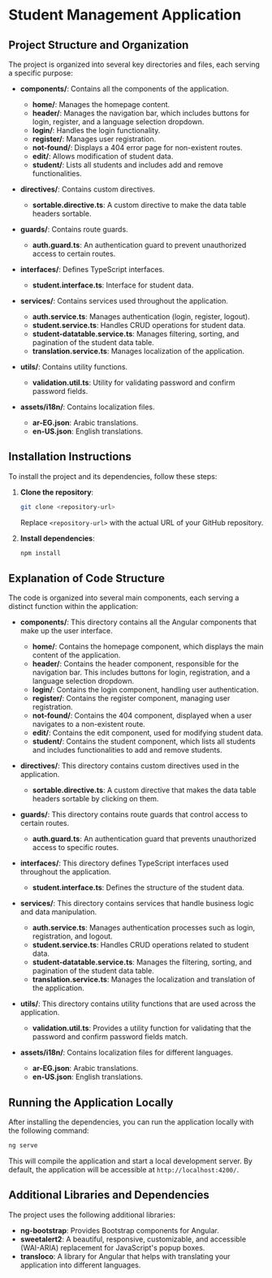 # Student Management Application

## Project Structure and Organization

The project is organized into several key directories and files, each serving a specific purpose:

- **components/**: Contains all the components of the application.
  - **home/**: Manages the homepage content.
  - **header/**: Manages the navigation bar, which includes buttons for login, register, and a language selection dropdown.
  - **login/**: Handles the login functionality.
  - **register/**: Manages user registration.
  - **not-found/**: Displays a 404 error page for non-existent routes.
  - **edit/**: Allows modification of student data.
  - **student/**: Lists all students and includes add and remove functionalities.

- **directives/**: Contains custom directives.
  - **sortable.directive.ts**: A custom directive to make the data table headers sortable.

- **guards/**: Contains route guards.
  - **auth.guard.ts**: An authentication guard to prevent unauthorized access to certain routes.

- **interfaces/**: Defines TypeScript interfaces.
  - **student.interface.ts**: Interface for student data.

- **services/**: Contains services used throughout the application.
  - **auth.service.ts**: Manages authentication (login, register, logout).
  - **student.service.ts**: Handles CRUD operations for student data.
  - **student-datatable.service.ts**: Manages filtering, sorting, and pagination of the student data table.
  - **translation.service.ts**: Manages localization of the application.

- **utils/**: Contains utility functions.
  - **validation.util.ts**: Utility for validating password and confirm password fields.

- **assets/i18n/**: Contains localization files.
  - **ar-EG.json**: Arabic translations.
  - **en-US.json**: English translations.

## Installation Instructions

To install the project and its dependencies, follow these steps:

1. **Clone the repository**:
   ```bash
   git clone <repository-url>
   ```
   Replace `<repository-url>` with the actual URL of your GitHub repository.

2. **Install dependencies**:
   ```bash
   npm install
   ```

## Explanation of Code Structure

The code is organized into several main components, each serving a distinct function within the application:

- **components/**: This directory contains all the Angular components that make up the user interface.
  - **home/**: Contains the homepage component, which displays the main content of the application.
  - **header/**: Contains the header component, responsible for the navigation bar. This includes buttons for login, registration, and a language selection dropdown.
  - **login/**: Contains the login component, handling user authentication.
  - **register/**: Contains the register component, managing user registration.
  - **not-found/**: Contains the 404 component, displayed when a user navigates to a non-existent route.
  - **edit/**: Contains the edit component, used for modifying student data.
  - **student/**: Contains the student component, which lists all students and includes functionalities to add and remove students.

- **directives/**: This directory contains custom directives used in the application.
  - **sortable.directive.ts**: A custom directive that makes the data table headers sortable by clicking on them.

- **guards/**: This directory contains route guards that control access to certain routes.
  - **auth.guard.ts**: An authentication guard that prevents unauthorized access to specific routes.

- **interfaces/**: This directory defines TypeScript interfaces used throughout the application.
  - **student.interface.ts**: Defines the structure of the student data.

- **services/**: This directory contains services that handle business logic and data manipulation.
  - **auth.service.ts**: Manages authentication processes such as login, registration, and logout.
  - **student.service.ts**: Handles CRUD operations related to student data.
  - **student-datatable.service.ts**: Manages the filtering, sorting, and pagination of the student data table.
  - **translation.service.ts**: Manages the localization and translation of the application.

- **utils/**: This directory contains utility functions that are used across the application.
  - **validation.util.ts**: Provides a utility function for validating that the password and confirm password fields match.

- **assets/i18n/**: Contains localization files for different languages.
  - **ar-EG.json**: Arabic translations.
  - **en-US.json**: English translations.

## Running the Application Locally

After installing the dependencies, you can run the application locally with the following command:

```bash
ng serve
```

This will compile the application and start a local development server. By default, the application will be accessible at `http://localhost:4200/`.

## Additional Libraries and Dependencies

The project uses the following additional libraries:

- **ng-bootstrap**: Provides Bootstrap components for Angular.
- **sweetalert2**: A beautiful, responsive, customizable, and accessible (WAI-ARIA) replacement for JavaScript's popup boxes.
- **transloco**: A library for Angular that helps with translating your application into different languages.
